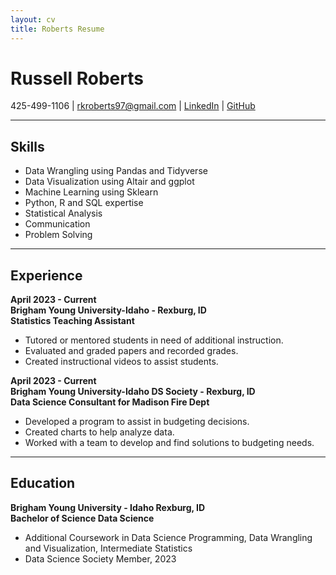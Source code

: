 ```yaml
---
layout: cv
title: Roberts Resume
---
```

# Russell Roberts




<div id="webaddress">
425-499-1106
| <a href="https://www.rkroberts97@gmail.com">rkroberts97@gmail.com</a>
| <a href="https://www.linkedin.com/in/russellkenneyroberts97">LinkedIn</a>
| <a href="https://github.com/RKRoberts97">GitHub</a>
</div>


<!-- https://www.monique.tech/the-art-of-markdown -->

---

## Skills

- Data Wrangling using Pandas and Tidyverse
- Data Visualization using Altair and ggplot
- Machine Learning using Sklearn
- Python, R and SQL expertise
- Statistical Analysis
- Communication
- Problem Solving

---

## Experience

**April 2023 - Current**  
**Brigham Young University-Idaho - Rexburg, ID**  
**Statistics Teaching Assistant**

- Tutored or mentored students in need of additional instruction.
- Evaluated and graded papers and recorded grades.
- Created instructional videos to assist students.

**April 2023 - Current**  
**Brigham Young University-Idaho DS Society - Rexburg, ID**  
**Data Science Consultant for Madison Fire Dept**

- Developed a program to assist in budgeting decisions.
- Created charts to help analyze data.
- Worked with a team to develop and find solutions to budgeting needs.

---

## Education

**Brigham Young University - Idaho Rexburg, ID**  
**Bachelor of Science Data Science**

- Additional Coursework in Data Science Programming, Data Wrangling and Visualization, Intermediate Statistics
- Data Science Society Member, 2023


<!-- ### Footer


Last updated: June 2023 -->







